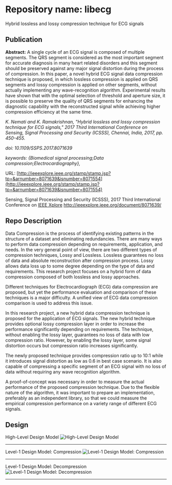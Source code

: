 # Repository name: libecg
Hybrid lossless and lossy compression technique for ECG signals

## Publication
__Abstract:__ A single cycle of an ECG signal is composed of multiple segments. The QRS segment is considered as the most important segment for accurate diagnosis in many heart related disorders and this segment should be preserved against any major signal distortion during the process of compression. In this paper, a novel hybrid ECG signal data compression technique is proposed, in which lossless compression is applied on QRS segments and lossy compression is applied on other segments, without actually implementing any wave-recognition algorithm. Experimental results have shown that with the optimal selection of threshold and aperture size, it is possible to preserve the quality of QRS segments for enhancing the diagnostic capability with the reconstructed signal while achieving higher compression efficiency at the same time.

_K. Nemati and K. Ramakrishnan, "Hybrid lossless and lossy compression technique for ECG signals," 2017 Third International Conference on Sensing, Signal Processing and Security (ICSSS), Chennai, India, 2017, pp. 450-455._

_doi: 10.1109/SSPS.2017.8071639_

_keywords: {Biomedical signal processing;Data compression;Electrocardiography},_

URL: [http://ieeexplore.ieee.org/stamp/stamp.jsp?tp=&arnumber=8071639&isnumber=8071554](http://ieeexplore.ieee.org/stamp/stamp.jsp?tp=&arnumber=8071639&isnumber=8071554)

Sensing, Signal Processing and Security (ICSSS), 2017 Third International Conference on
[IEEE Xplore](http://ieeexplore.ieee.org/document/8071639/) <http://ieeexplore.ieee.org/document/8071639/>

## Repo Description
Data Compression is the process of identifying existing patterns in the structure of a dataset and eliminating redundancies. There are many ways to perform data compression depending on requirements, application, and needs. In the very general point of view, there are two different types of compression techniques, Lossy and Lossless. Lossless guarantees no loss of data and absolute reconstruction after compression process. Lossy allows data loss up to some degree depending on the type of data and requirements. This research project focuses on a hybrid form of data compression composed of both lossless and lossy approaches.

Different techniques for Electrocardiograph (ECG) data compression are proposed, but yet the performance evaluation and comparison of these techniques is a major difficulty. A unified view of ECG data compression comparison is used to address this issue.

In this research project, a new hybrid data compression technique is proposed for the application of ECG signals. The new hybrid technique provides optional lossy compression layer in order to increase the performance significantly depending on requirements. The technique, without enabling the lossy layer, guarantees no loss of data with low compression ratio. However, by enabling the lossy layer, some signal distortion occurs but compression ratio increases significantly.

The newly proposed technique provides compression ratio up to 10:1 while it introduces signal distortion as low as 0.6 in best case scenario. It is also capable of compressing a specific segment of an ECG signal with no loss of data without requiring any wave recognition algorithm.

A proof-of-concept was necessary in order to measure the actual performance of the proposed compression technique. Due to the flexible nature of the algorithm, it was important to prepare an implementation, preferably as an independent library, so that we could measure the empirical compression performance on a variety range of different ECG signals.

## Design
High-Level Design Model
![High-Level Design Model](https://user-images.githubusercontent.com/29518086/31812365-54e896f0-b5b5-11e7-919a-03def6ff3399.png "High-Level Design Model")
- - - -
Level-1 Design Model: Compression
![Level-1 Design Model: Compression](https://user-images.githubusercontent.com/29518086/31812402-6f5ce7ac-b5b5-11e7-9d4c-298dc19bef7c.png "Level-1 Design Model: Compression")
- - - -
Level-1 Design Model: Decompression
![Level-1 Design Model: Decompression](https://user-images.githubusercontent.com/29518086/31812421-7e322a1c-b5b5-11e7-9c63-0c90c2066315.png "Level-1 Design Model: Decompression")
- - - -
